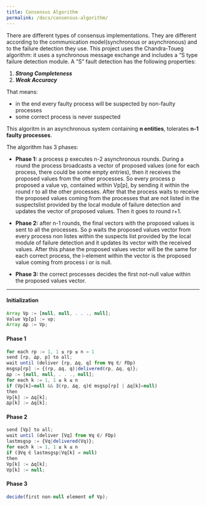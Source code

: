 ```yaml
---
title: Consensus Algorithm
permalink: /docs/consensus-algorithm/
---
```


There are different types of consensus implementations. They are different according to the communication model(synchronous or asynchronous) and to the failure detection they use.
This project uses the Chandra-Toueg algorithm: it uses a synchronous message exchange and includes a “S type failure detection module.
A “S” fault detection has the following properties:
1. *__Strong Completeness__*
2. *__Weak Accuracy__*

That means:
- in the end every faulty process will be suspected by non-faulty processes
- some correct process is never suspected

This algoritm in an asynchronous system containing __n entities__, tolerates __n-1 faulty processes__.

The algorithm has 3 phases:

- __Phase 1:__
   a process p executes n-2 asynchronous rounds. During a round the process broadcasts a vector of proposed values (one for each process, there could be some empty entries), then it receives the proposed values from the other processes. So every process p proposed a value vp, contained within Vp[p], by sending it within the round r to all the other processes. After that the process waits to receive the proposed values coming from the processes that are not listed in the suspectslist provided by the local module of failure detection and updates the vector of proposed values. Then it goes to round r+1.

- __Phase 2:__ 
   after n-1 rounds, the final vectors with the proposed values is sent to all the processes. So p waits the proposed values vector from every process non listes within the suspects list provided by the local module of failure detection and it updates its vector with the received values. After this phase the proposed values vector will be the same for each correct process, the i-element within the vector is the proposed value coming from process i or is null.
- __Phase 3:__ 
   the correct processes decides the first not-null value within the proposed values vector.
---
#### __Initialization__
```javascript
Array Vp := [null, null, . . ., null];
Value Vp[p] := vp;
Array ∆p := Vp;
```

#### __Phase 1__
```javascript
for each rp := 1, 1 ≤ rp ≤ n − 1 
send [rp, ∆p, p] to all; 
wait until (deliver [rp, ∆q, q] from ∀q ∈/ FDp) 
msgsp[rp] := {(rp, ∆q, q)|delivered(rp, ∆q, q)};
∆p := [null, null, . . ., null]; 
for each k := 1, 1 ≤ k ≤ n 
if (Vp[k]=null && ∃(rp, ∆q, q)∈ msgsp[rp] | ∆q[k]=null) 
then
Vp[k] := ∆q[k];
∆p[k] := ∆q[k];
```

#### __Phase 2__
```javascript
send [Vp] to all;
wait until (deliver [Vq] from ∀q ∈/ FDp) 
lastmsgsp := {Vq|delivered(Vq)}; 
for each k := 1, 1 ≤ k ≤ n
if (∃Vq ∈ lastmsgsp|Vq[k] = null)
then  
Vp[k] := ∆q[k];
Vp[k] := null;
```
#### __Phase 3__ 
```javascript           
decide(first non-null element of Vp);
```